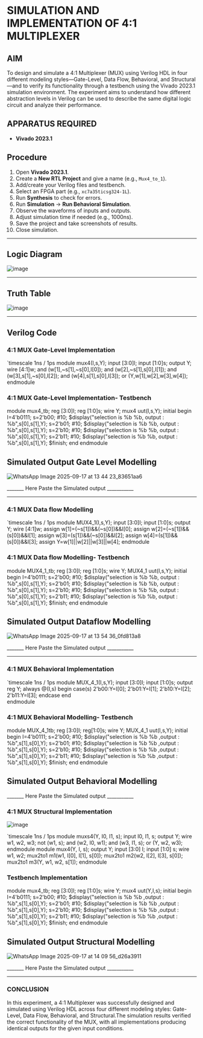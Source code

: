 # SIMULATION AND IMPLEMENTATION OF 4:1 MULTIPLEXER

## AIM
To design and simulate a 4:1 Multiplexer (MUX) using Verilog HDL in four different modeling styles—Gate-Level, Data Flow, Behavioral, and Structural—and to verify its functionality through a testbench using the Vivado 2023.1 simulation environment. The experiment aims to understand how different abstraction levels in Verilog can be used to describe the same digital logic circuit and analyze their performance.

## APPARATUS REQUIRED
- **Vivado 2023.1**

## Procedure

1. Open **Vivado 2023.1**.  
2. Create a **New RTL Project** and give a name (e.g., `Mux4_to_1`).  
3. Add/create your Verilog files and testbench.  
4. Select an FPGA part (e.g., `xc7a35ticsg324-1L`).  
5. Run **Synthesis** to check for errors.  
6. Run **Simulation** → **Run Behavioral Simulation**.  
7. Observe the waveforms of inputs and outputs.  
8. Adjust simulation time if needed (e.g., 1000ns).  
9. Save the project and take screenshots of results.  
10. Close simulation.  

---

## Logic Diagram
![image](https://github.com/user-attachments/assets/d4ab4bc3-12b0-44dc-8edb-9d586d8ba856)

---

## Truth Table
![image](https://github.com/user-attachments/assets/c850506c-3f6e-4d6b-8574-939a914b2a5f)

---

## Verilog Code

### 4:1 MUX Gate-Level Implementation
`timescale 1ns / 1ps
module mux4(I,s,Y);
input [3:0]I;
input [1:0]s;
output Y;
wire [4:1]w;
and (w[1],~s[1],~s[0],I[0]);
and (w[2],~s[1],s[0],I[1]);
and (w[3],s[1],~s[0],I[2]);
and (w[4],s[1],s[0],I[3]);
or (Y,w[1],w[2],w[3],w[4]);
endmodule
### 4:1 MUX Gate-Level Implementation- Testbench
module mux4_tb;
reg [3:0]I;
reg [1:0]s;
wire Y;
mux4 uut(I,s,Y);
initial 
begin
I=4'b0111;
s=2'b00;
#10;
$display("selection is %b %b, output : %b",s[0],s[1],Y);
s=2'b01;
#10;
$display("selection is %b %b, output : %b",s[0],s[1],Y);
s=2'b10;
#10;
$display("selection is %b %b, output : %b",s[0],s[1],Y);
s=2'b11;
#10;
$display("selection is %b %b, output : %b",s[0],s[1],Y);
$finish;
end 
endmodule
## Simulated Output Gate Level Modelling
![WhatsApp Image 2025-09-17 at 13 44 23_83651aa6](https://github.com/user-attachments/assets/90f6735b-7954-42e1-a32d-52700b04ce61)

_______ Here Paste the Simulated output  ___________

---
### 4:1 MUX Data flow Modelling
`timescale 1ns / 1ps
module MUX4_1(I,s,Y);
input [3:0]I;
input [1:0]s;
output Y;
wire [4:1]w;
assign w[1]=(~s[1])&&(~s[0])&&I[0];
assign w[2]=(~s[1])&&(s[0])&&I[1];
assign w[3]=(s[1])&&(~s[0])&&I[2];
assign w[4]=(s[1])&&(s[0])&&I[3];
assign Y=w[1]||w[2]||w[3]||w[4];
endmodule
### 4:1 MUX Data flow Modelling- Testbench
module MUX4_1_tb;
reg [3:0]I;
reg [1:0]s;
wire Y;
MUX4_1 uut(I,s,Y);
initial 
begin
I=4'b0111;
s=2'b00;
#10;
$display("selection is %b %b, output : %b",s[0],s[1],Y);
s=2'b01;
#10;
$display("selection is %b %b, output : %b",s[0],s[1],Y);
s=2'b10;
#10;
$display("selection is %b %b, output : %b",s[0],s[1],Y);
s=2'b11;
#10;
$display("selection is %b %b, output : %b",s[0],s[1],Y);
$finish;
end 
endmodule
## Simulated Output Dataflow Modelling
![WhatsApp Image 2025-09-17 at 13 54 36_0fd813a8](https://github.com/user-attachments/assets/fcf27540-baad-4d4f-88f8-d62481bb7212)


_______ Here Paste the Simulated output  ___________

---
### 4:1 MUX Behavioral Implementation
`timescale 1ns / 1ps
module MUX_4_1(I,s,Y);
input [3:0]I;
input [1:0]s;
output reg Y;
always @(I,s)
      begin
         case(s)
         2'b00:Y=I[0];
         2'b01:Y=I[1];
         2'b10:Y=I[2];
         2'b11:Y=I[3];
         endcase
      end   
endmodule
### 4:1 MUX Behavioral Modelling- Testbench
module MUX_4_1tb;
reg [3:0]I;
reg[1:0]s;
wire Y;
MUX_4_1 uut(I,s,Y);
initial
begin
I=4'b0111;
s=2'b00;
#10;
$display("selection is %b %b ,output : %b",s[1],s[0],Y);
s=2'b01;
#10;
$display("selection is %b %b ,output : %b",s[1],s[0],Y);
s=2'b10;
#10;
$display("selection is %b %b ,output : %b",s[1],s[0],Y);
s=2'b11;
#10;
$display("selection is %b %b ,output : %b",s[1],s[0],Y);
$finish;
end
endmodule
## Simulated Output Behavioral Modelling


_______ Here Paste the Simulated output  ___________


### 4:1 MUX Structural Implementation

![image](https://github.com/user-attachments/assets/eea81c2c-7dfa-43aa-9cea-1ab4ed54db6c)


`timescale 1ns / 1ps
module muxs4(Y, I0, I1, s);
  input I0, I1, s;
  output Y;
  wire w1, w2, w3;
  not (w1, s);
  and (w2, I0, w1);
  and (w3, I1, s);
  or  (Y, w2, w3);
endmodule
module mux4(Y, I, s);
  output Y;
  input [3:0] I;
  input [1:0] s;
  wire w1, w2;
  mux2to1 m1(w1, I[0], I[1], s[0]);
  mux2to1 m2(w2, I[2], I[3], s[0]);
  mux2to1 m3(Y, w1, w2, s[1]);
  endmodule
### Testbench Implementation
module mux4_tb;
reg [3:0]I;
reg [1:0]s;
wire Y;
mux4 uut(Y,I,s);
initial
begin
I=4'b0111;
s=2'b00;
#10;
$display("selection is %b %b ,output : %b",s[1],s[0],Y);
s=2'b01;
#10;
$display("selection is %b %b ,output : %b",s[1],s[0],Y);
s=2'b10;
#10;
$display("selection is %b %b ,output : %b",s[1],s[0],Y);
s=2'b11;
#10;
$display("selection is %b %b ,output : %b",s[1],s[0],Y);
$finish;
end
endmodule
## Simulated Output Structural Modelling
![WhatsApp Image 2025-09-17 at 14 09 56_d26a3911](https://github.com/user-attachments/assets/adaaa76a-d62a-4266-a36e-1deb42992619)


_______ Here Paste the Simulated output  ___________

---
### CONCLUSION

In this experiment, a 4:1 Multiplexer was successfully designed and simulated using Verilog HDL across four different modeling styles: Gate-Level, Data Flow, Behavioral, and Structural.The simulation results verified the correct functionality of the MUX, with all implementations producing identical outputs for the given input conditions.

